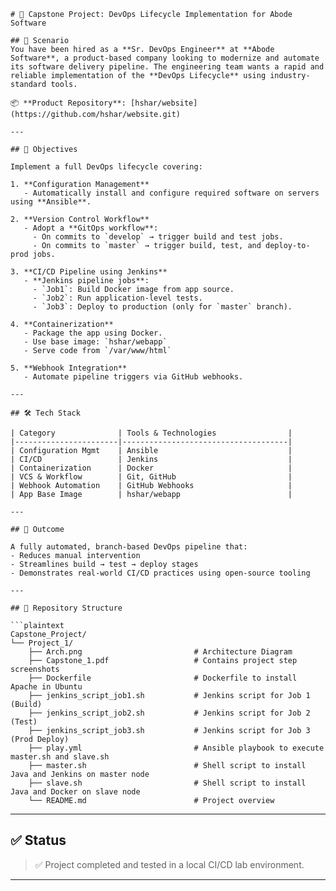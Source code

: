 ````
# 🚀 Capstone Project: DevOps Lifecycle Implementation for Abode Software

## 🧩 Scenario
You have been hired as a **Sr. DevOps Engineer** at **Abode Software**, a product-based company looking to modernize and automate its software delivery pipeline. The engineering team wants a rapid and reliable implementation of the **DevOps Lifecycle** using industry-standard tools.

📦 **Product Repository**: [hshar/website](https://github.com/hshar/website.git)

---

## 🎯 Objectives

Implement a full DevOps lifecycle covering:

1. **Configuration Management**
   - Automatically install and configure required software on servers using **Ansible**.

2. **Version Control Workflow**
   - Adopt a **GitOps workflow**:
     - On commits to `develop` → trigger build and test jobs.
     - On commits to `master` → trigger build, test, and deploy-to-prod jobs.

3. **CI/CD Pipeline using Jenkins**
   - **Jenkins pipeline jobs**:
     - `Job1`: Build Docker image from app source.
     - `Job2`: Run application-level tests.
     - `Job3`: Deploy to production (only for `master` branch).

4. **Containerization**
   - Package the app using Docker.
   - Use base image: `hshar/webapp`
   - Serve code from `/var/www/html`

5. **Webhook Integration**
   - Automate pipeline triggers via GitHub webhooks.

---

## 🛠️ Tech Stack

| Category              | Tools & Technologies                |
|-----------------------|-------------------------------------|
| Configuration Mgmt    | Ansible                             |
| CI/CD                 | Jenkins                             |
| Containerization      | Docker                              |
| VCS & Workflow        | Git, GitHub                         |
| Webhook Automation    | GitHub Webhooks                     |
| App Base Image        | hshar/webapp                        |

---

## 📌 Outcome

A fully automated, branch-based DevOps pipeline that:
- Reduces manual intervention
- Streamlines build → test → deploy stages
- Demonstrates real-world CI/CD practices using open-source tooling

---

## 🔗 Repository Structure

```plaintext
Capstone_Project/
└── Project_1/
    ├── Arch.png                         # Architecture Diagram
    ├── Capstone_1.pdf                   # Contains project step screenshots
    ├── Dockerfile                       # Dockerfile to install Apache in Ubuntu
    ├── jenkins_script_job1.sh           # Jenkins script for Job 1 (Build)
    ├── jenkins_script_job2.sh           # Jenkins script for Job 2 (Test)
    ├── jenkins_script_job3.sh           # Jenkins script for Job 3 (Prod Deploy)
    ├── play.yml                         # Ansible playbook to execute master.sh and slave.sh
    ├── master.sh                        # Shell script to install Java and Jenkins on master node
    ├── slave.sh                         # Shell script to install Java and Docker on slave node
    └── README.md                        # Project overview
````

---

## ✅ Status

> ✅ Project completed and tested in a local CI/CD lab environment.

---
